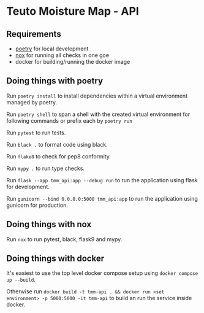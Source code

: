 # Teuto Moisture Map - API

## Requirements

- [poetry](https://python-poetry.org) for local development
- [nox](https://nox.thea.codes/en/stable/) for running all checks in one goe
- docker for building/running the docker image

## Doing things with poetry

Run `poetry install` to install dependencies within a virtual environment managed by poetry.

Run `poetry shell` to span a shell with the created virtual environment for following commands or prefix each by `poetry run`

Run `pytest` to run tests.

Run `black .` to format code using black.

Run `flake8` to check for pep8 conformity.

Run `mypy .` to run type checks.

Run `flask --app tmm_api:app --debug run` to run the application using flask for development.

Run `gunicorn --bind 0.0.0.0:5000 tmm_api:app` to run the application using gunicorn for production.

## Doing things with nox

Run `nox` to run pytest, black, flask9 and mypy.

## Doing things with docker

It's easiest to use the top level docker compose setup using `docker compose up --build`.

Otherwise run `docker build -t tmm-api . && docker run <set environment> -p 5000:5000 -it tmm-api` to build an run the service inside docker.
